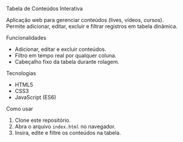 Tabela de Conteúdos Interativa

Aplicação web para gerenciar conteúdos (lives, vídeos, cursos).  
Permite adicionar, editar, excluir e filtrar registros em tabela dinâmica.

Funcionalidades
- Adicionar, editar e excluir conteúdos.  
- Filtro em tempo real por qualquer coluna.  
- Cabeçalho fixo da tabela durante rolagem.  

Tecnologias
- HTML5  
- CSS3  
- JavaScript (ES6)  

Como usar
1. Clone este repositório.  
2. Abra o arquivo `index.html` no navegador.  
3. Insira, edite e filtre os conteúdos na tabela.  
